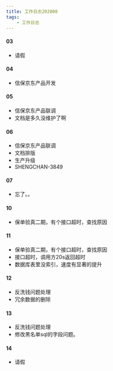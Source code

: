```yaml
---
title: 工作日志202008
tags: 
	- 工作日志
---
```

 <meta name="referrer" content="no-referrer" /><!-- more -->

#### 03
* 请假

#### 04
* 信保京东产品开发

#### 05
* 信保京东产品联调
 * 文档是多久没维护了啊

#### 06
* 信保京东产品联调
 * 文档排版
 * 生产升级
* SHENGCHAN-3849

#### 07
* 忘了。。

#### 10
* 保单验真二期，有个接口超时，查找原因

#### 11
* 保单验真二期，有个接口超时，查找原因
 * 接口超时，调用方20s返回超时
 * 数据库表里没索引，速度有显著的提升

#### 12
* 反洗钱问题处理
 * 冗余数据的删除

#### 13
* 反洗钱问题处理
 * 修改黑名单sql的字段问题。

#### 14
* 请假
